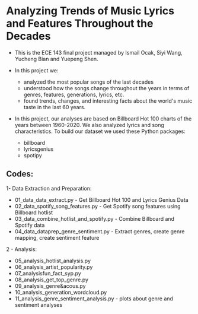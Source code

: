 # Analyzing Trends of Music Lyrics and Features Throughout the Decades

- This is the ECE 143 final project managed by Ismail Ocak, Siyi Wang, Yucheng Bian and Yuepeng Shen.
- In this project we: 
	- analyzed the most popular songs of the last decades
	- understood how the songs change throughout the years in terms of genres, features, generations, lyrics, etc. 
	- found trends, changes, and interesting facts about the world's music taste in the last 60 years.
	
- In this project, our analyses are based on Billboard Hot 100 charts of the years between 1960-2020. We also analyzed lyrics and song characteristics. To build our dataset we used these Python packages:
	- billboard
	- lyricsgenius
	- spotipy

## Codes:

1- Data Extraction and Preparation:
 - 01_data_data_extract.py - Get Billboard Hot 100 and Lyrics Genius Data
 - 02_data_spotify_song_features.py - Get Spotify song features using Billboard hotlist
 - 03_data_combine_hotlist_and_spotify.py - Combine Billboard and Spotify data
 - 04_data_dataprep_genre_sentiment.py - Extract genres, create genre mapping, create sentiment feature

2 - Analysis:
 - 05_analysis_hotlist_analysis.py
 - 06_analysis_artist_popularity.py
 - 07_analysisfun_fact_syp.py
 - 08_analysis_get_top_genre.py
 - 09_analysis_genre&acous.py
 - 10_analysis_generation_wordcloud.py
 - 11_analysis_genre_sentiment_analysis.py - plots about genre and sentiment analyses
